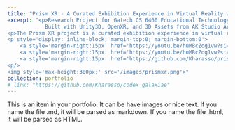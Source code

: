```yaml
---
title: "Prism XR - A Curated Exhibition Experience in Virtual Reality with Peer Annotation Features and Virtual Guides for Art and Archaeology Classes"
excerpt: "<p>Research Project for Gatech CS 6460 Educational Technology, 2024<br/>
            Built with Unity3D, OpenXR, and 3D Assets from AK Studio Art<p/>
<p>The Prism XR project is a curated exhibition experience in virtual reality (VR) for art and archaeology education with features designed for the enhancement of interactivity and collaborative learning. The project integrates peer annotations and a virtual exhibition guide to augment educational experiences. The peer annotation features are intended for facilitating visitor critiques and comments pivotal in fostering a dialog between the curator and the audience and a dialogue between the visitors in art and archaeology education, which are demonstrated to have positive impacts on the learning motivations and learning outcomes. The virtual exhibition guide is intended to address the issue of isolation in the virtual exhibition space and to increase interactivity in the virtual curatorial experiences.<p/>
<p style='display: inline-block; margin-top:0; margin-bottom:0'>
    <a style='margin-right:15px' href='https://youtu.be/huMBcZog1vw?si=d9XENP5UiNAZ2gc8'>Demo Video<a/>
    <a style='margin-right:15px' href='https://youtu.be/huMBcZog1vw?si=d9XENP5UiNAZ2gc8'>Paper<a/>
    <a style='margin-right:15px' href='https://github.com/Kharasso/prismxr'>Project Repo<a/>
<p/>
<img style='max-height:300px;' src='/images/prismxr.png'>"
collection: portfolio
# link: "https://github.com/Kharasso/codex_galaxiae"
---
```


This is an item in your portfolio. It can be have images or nice text. If you name the file .md, it will be parsed as markdown. If you name the file .html, it will be parsed as HTML. 
